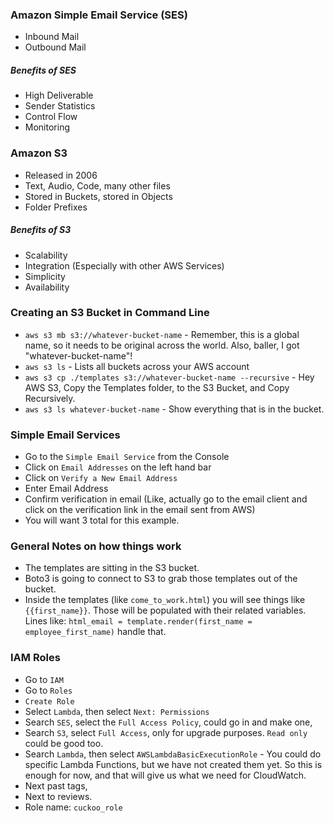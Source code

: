 

### Amazon Simple Email Service (SES)
- Inbound Mail
- Outbound Mail

##### Benefits of SES
- High Deliverable
- Sender Statistics
- Control Flow
- Monitoring

### Amazon S3
- Released in 2006
- Text, Audio, Code, many other files
- Stored in Buckets, stored in Objects
- Folder Prefixes

##### Benefits of S3
- Scalability
- Integration (Especially with other AWS Services)
- Simplicity
- Availability

### Creating an S3 Bucket in Command Line
- `aws s3 mb s3://whatever-bucket-name` - Remember, this is a global name, so it needs to be original across the world. Also, baller, I got "whatever-bucket-name"!
- `aws s3 ls` - Lists all buckets across your AWS account
- `aws s3 cp ./templates s3://whatever-bucket-name --recursive` - Hey AWS S3, Copy the Templates folder, to the S3 Bucket, and Copy Recursively. 
- `aws s3 ls whatever-bucket-name` - Show everything that is in the bucket.

### Simple Email Services
- Go to the  `Simple Email Service` from the Console
- Click on `Email Addresses` on the left hand bar
- Click on `Verify a New Email Address`
- Enter Email Address
- Confirm verification in email (Like, actually go to the email client and click on the verification link in the email sent from AWS)
- You will want 3 total for this example.

### General Notes on how things work
- The templates are sitting in the S3 bucket. 
- Boto3 is going to connect to S3 to grab those templates out of the bucket.
- Inside the templates (like `come_to_work.html`) you will see things like `{{first_name}}`. Those will be populated with their related variables. Lines like: `html_email = template.render(first_name = employee_first_name)` handle that.

### IAM Roles
- Go to `IAM`
- Go to `Roles`
- `Create Role`
- Select `Lambda`, then select `Next: Permissions`
- Search `SES`, select the `Full Access Policy`, could go in and make one,
- Search `S3`, select `Full Access`, only for upgrade purposes. `Read only` could be good too.
- Search `Lambda`, then select `AWSLambdaBasicExecutionRole` - You could do specific Lambda Functions, but we have not created them yet. So this is enough for now, and that will give us what we need for CloudWatch.
- Next past tags, 
- Next to reviews.
- Role name: `cuckoo_role`

